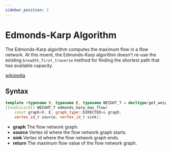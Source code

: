 ```yaml
---
sidebar_position: 3
---
```


# Edmonds-Karp Algorithm

The Edmonds-Karp algorithm computes the maximum flow in a flow network.
At this moent, the Edmonds-Karp algorithm doesn't re-use the existing `breadth_first_traverse` method for finding the shortest path that has available capacity.

[wikipedia](https://en.wikipedia.org/wiki/Edmonds%E2%80%93Karp_algorithm)

## Syntax

```cpp
template <typename V, typename E, typename WEIGHT_T = decltype(get_weight(std::declval<E>()))>
[[nodiscard]] WEIGHT_T edmonds_karp_max_flow(
    const graph<V, E, graph_type::DIRECTED>& graph,
    vertex_id_t source, vertex_id_t sink);
```

- **graph** The flow network graph.
- **source** Vertex id where the flow network graph starts.
- **sink** Vertex id where the flow network graph ends.
- **return** The maximum flow value of the flow network graph.